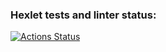 ### Hexlet tests and linter status:
[![Actions Status](https://github.com/farshmachine/backend-project-lvl2/workflows/hexlet-check/badge.svg)](https://github.com/farshmachine/backend-project-lvl2/actions)